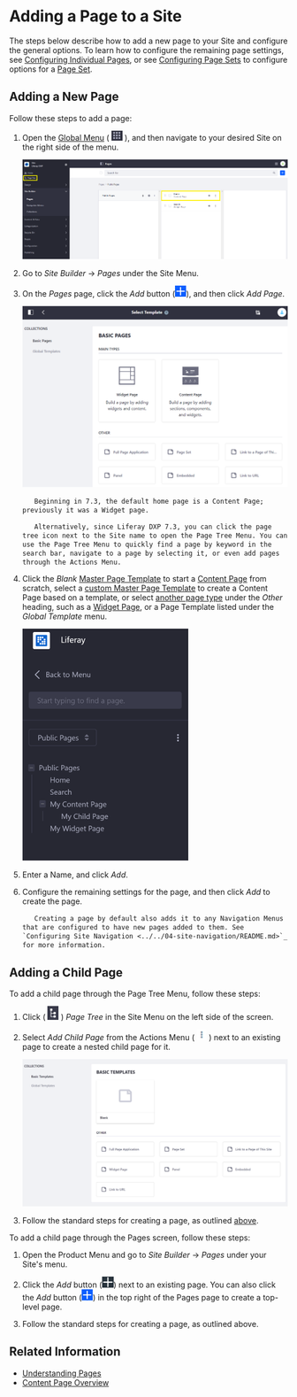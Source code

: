 # Adding a Page to a Site

The steps below describe how to add a new page to your Site and configure the general options. To learn how to configure the remaining page settings, see [Configuring Individual Pages](../page-settings/configuring-individual-pages.md), or see [Configuring Page Sets](../page-settings/configuring-page-sets.md) to configure options for a [Page Set](../understanding-pages/understanding-pages.md#page-sets).

## Adding a New Page

Follow these steps to add a page:

1. Open the [Global Menu](../../../getting-started/navigating-dxp.md) ( ![Global Menu icon](../../../images/icon-applications-menu.png) ), and then navigate to your desired Site on the right side of the menu.

    ![Select the desired Site after opening the Global Menu.](./adding-a-page-to-a-site/images/01.png)

1. Go to *Site Builder* &rarr; *Pages* under the Site Menu.

1. On the *Pages* page, click the *Add* button (![Add](../../../images/icon-add.png)), and then click *Add Page*.

    ![The Pages screen lets you edit your Site pages as a whole.](./adding-a-page-to-a-site/images/02.png)

    ```note::
       Beginning in 7.3, the default home page is a Content Page; previously it was a Widget page.
    ```

    ```tip::
       Alternatively, since Liferay DXP 7.3, you can click the page tree icon next to the Site name to open the Page Tree Menu. You can use the Page Tree Menu to quickly find a page by keyword in the search bar, navigate to a page by selecting it, or even add pages through the Actions Menu.
    ```

1. Click the *Blank* [Master Page Template](../defining-headers-and-footers/master-page-templates.md) to start a [Content Page](../understanding-pages/understanding-pages.md#page-types) from scratch, select a [custom Master Page Template](../defining-headers-and-footers/creating-a-master-page-template.md) to create a Content Page based on a template, or select [another page type](../understanding-pages/other-page-types.md) under the *Other* heading, such as a [Widget Page](../understanding-pages/understanding-pages.md#widget-pages), or a Page Template listed under the *Global Template* menu.

    ![You must select a page type when adding pages.](./adding-a-page-to-a-site/images/03.png)

1. Enter a Name, and click *Add*.

1. Configure the remaining settings for the page, and then click *Add* to create the page.

    ```tip::
       Creating a page by default also adds it to any Navigation Menus that are configured to have new pages added to them. See `Configuring Site Navigation <../../04-site-navigation/README.md>`_ for more information.
    ```

## Adding a Child Page

To add a child page through the Page Tree Menu, follow these steps:

1. Click ( ![Page Tree icon](../../../images/icon-page-tree.png) ) *Page Tree* in the Site Menu on the left side of the screen.

1. Select *Add Child Page* from the Actions Menu ( ![Actions icon](../../../images/icon-actions.png) ) next to an existing page to create a nested child page for it.

    ![Adding a Child Page using the Page Tree menu.](adding-a-page-to-a-site/images/04.png)

1. Follow the standard steps for creating a page, as outlined [above](#adding-a-new-page).

To add a child page through the Pages screen, follow these steps:

1. Open the Product Menu and go to *Site Builder* &rarr; *Pages* under your Site's menu.

1. Click the *Add* button (![Add](../../../images/icon-add-app.png)) next to an existing page. You can also click the *Add* button (![Add](../../../images/icon-add.png)) in the top right of the Pages page to create a top-level page.

1. Follow the standard steps for creating a page, as outlined above.

## Related Information

* [Understanding Pages](../understanding-pages/understanding-pages.md)
* [Content Page Overview](../building-and-managing-content-pages/content-pages-overview.md)
